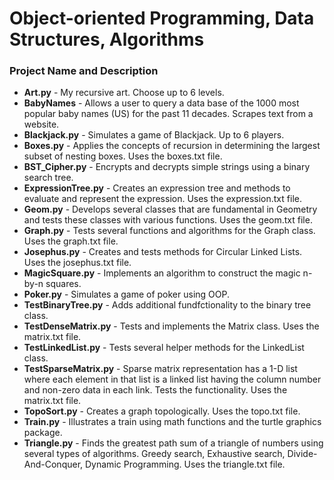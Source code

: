 # Object-oriented Programming, Data Structures, Algorithms

### Project Name and Description
* **Art.py** - My recursive art. Choose up to 6 levels.
* **BabyNames** - Allows a user to query a data base of the 1000 most popular baby names (US) for the past 11 decades. Scrapes text from a website.
* **Blackjack.py** - Simulates a game of Blackjack. Up to 6 players.
* **Boxes.py** - Applies the concepts of recursion in determining the largest subset of nesting boxes. Uses the boxes.txt file.
* **BST_Cipher.py** - Encrypts and decrypts simple strings using a binary search tree.
* **ExpressionTree.py** - Creates an expression tree and methods to evaluate and represent the expression. Uses the expression.txt file.
* **Geom.py** - Develops several classes that are fundamental in Geometry and tests these classes with various functions. Uses the geom.txt file.
* **Graph.py** - Tests several functions and algorithms for the Graph class. Uses the graph.txt file.
* **Josephus.py** - Creates and tests methods for Circular Linked Lists. Uses the josephus.txt file.
* **MagicSquare.py** - Implements an algorithm to construct the magic n-by-n squares. 
* **Poker.py** - Simulates a game of poker using OOP.
* **TestBinaryTree.py** - Adds additional fundfctionality to the binary tree class.
* **TestDenseMatrix.py** - Tests and implements the Matrix class. Uses the matrix.txt file.
* **TestLinkedList.py** - Tests several helper methods for the LinkedList class.
* **TestSparseMatrix.py** - Sparse matrix representation has a 1-D list where each element in that list is a linked list having the column number and non-zero data in each link. Tests the functionality. Uses the matrix.txt file.
* **TopoSort.py** - Creates a graph topologically. Uses the topo.txt file.
* **Train.py** - Illustrates a train using math functions and the turtle graphics package.
* **Triangle.py** - Finds the greatest path sum of a triangle of numbers using several types of algorithms. Greedy search, Exhaustive search, Divide-And-Conquer, Dynamic Programming. Uses the triangle.txt file.

